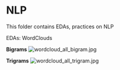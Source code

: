 # NLP

This folder contains EDAs, practices on NLP

EDAs: WordClouds

**Bigrams**
![wordcloud_all_bigram.jpg](attachment:fffe6e2e-6b58-4651-b6c5-e74c6ed73c2d.jpg)

**Trigrams**
![wordcloud_all_trigram.jpg](attachment:a4fedee5-0415-4178-9e97-6f3b034e1d02.jpg)


```python

```
